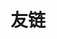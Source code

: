 # 友链

<Friend displayName="子不语" href="https://orzzz.org/" />
<Friend displayName="Fressive" href="https://fressive.cn/" />

<style>
    .friendanchor-子不语::before { background: gray; }
    .friendanchor-Fressive::before { background: black; }
</style>
